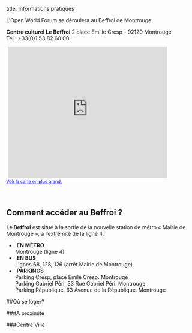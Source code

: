 title: Informations pratiques


<p>L'Open World Forum se déroulera au Beffroi de Montrouge.</p>

<p>
<b> Centre culturel Le Beffroi</b> 2 place Emilie Cresp - 92120 Montrouge <br>Tel.: +33(0)1 53 82 60 00</p>&nbsp;<iframe title="Google Maps" width="425" height="350" frameborder="0" scrolling="no" marginheight="0" marginwidth="0" src="https://maps.google.com/maps?f=q&amp;source=s_q&amp;hl=en&amp;geocode=&amp;q=Centre+culturel+le+Beffroi,+Place+Emile+Cresp,+Montrouge,+France&amp;aq=0&amp;oq=centre+culturel+le+&amp;sll=48.858859,2.34706&amp;sspn=0.138914,0.220757&amp;ie=UTF8&amp;hq=Centre+culturel+le+Beffroi,&amp;hnear=Place+Emile+Cresp,+92120+Montrouge,+Hauts-de-Seine,+%C3%8Ele-de-France,+France&amp;ll=48.81915,2.319569&amp;spn=0.008689,0.013797&amp;t=m&amp;z=14&amp;iwloc=A&amp;cid=16738854224866923059&amp;output=embed"></iframe><br /><small><a href="https://maps.google.com/maps?f=q&amp;source=embed&amp;hl=en&amp;geocode=&amp;q=Centre+culturel+le+Beffroi,+Place+Emile+Cresp,+Montrouge,+France&amp;aq=0&amp;oq=centre+culturel+le+&amp;sll=48.858859,2.34706&amp;sspn=0.138914,0.220757&amp;ie=UTF8&amp;hq=Centre+culturel+le+Beffroi,&amp;hnear=Place+Emile+Cresp,+92120+Montrouge,+Hauts-de-Seine,+%C3%8Ele-de-France,+France&amp;ll=48.81915,2.319569&amp;spn=0.008689,0.013797&amp;t=m&amp;z=14&amp;iwloc=A&amp;cid=16738854224866923059" style="color:#0000FF;text-align:left">Voir la carte en plus grand.</a></small></a></small><br><br><br><a name="eztoc1297405_0_0_1" id="eztoc1297405_0_0_1"></a>

<h2>Comment accéder au Beffroi ?</h2>

<p><b>Le Beffroi</b> est situé à la sortie de la nouvelle station de métro « Mairie de Montrouge », à l’extrémité de la ligne 4. 


</p>

<ul>
<li>
&nbsp;<b>EN MÉTRO</b><br>Montrouge (ligne 4) </li>

<li>
&nbsp;<b>EN BUS</b><br>Lignes 68, 128, 126 (arrêt Mairie de Montrouge)</li>

<li>
&nbsp;<b>PARKINGS</b><br>Parking Cresp, place Emile Cresp. Montrouge
<br>Parking Gabriel Péri, 33 Rue Gabriel Péri. Montrouge
<br>Parking République, 63 Avenue de la République. Montrouge</li>

</ul>


##Où se loger?

###A proximité



###Centre Ville


